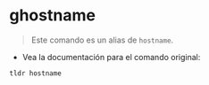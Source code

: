 # ghostname

> Este comando es un alias de `hostname`.

- Vea la documentación para el comando original:

`tldr hostname`
